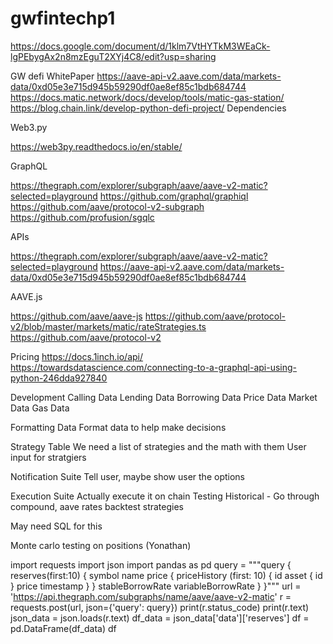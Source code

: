 # gwfintechp1

https://docs.google.com/document/d/1klm7VtHYTkM3WEaCk-lgPEbygAx2n8mzEguT2XYj4C8/edit?usp=sharing

GW defi WhitePaper
https://aave-api-v2.aave.com/data/markets-data/0xd05e3e715d945b59290df0ae8ef85c1bdb684744
https://docs.matic.network/docs/develop/tools/matic-gas-station/
https://blog.chain.link/develop-python-defi-project/
Dependencies

Web3.py

https://web3py.readthedocs.io/en/stable/

GraphQL

https://thegraph.com/explorer/subgraph/aave/aave-v2-matic?selected=playground
https://github.com/graphql/graphiql
https://github.com/aave/protocol-v2-subgraph
https://github.com/profusion/sgqlc

APIs

https://thegraph.com/explorer/subgraph/aave/aave-v2-matic?selected=playground
https://aave-api-v2.aave.com/data/markets-data/0xd05e3e715d945b59290df0ae8ef85c1bdb684744

AAVE.js

https://github.com/aave/aave-js
https://github.com/aave/protocol-v2/blob/master/markets/matic/rateStrategies.ts
https://github.com/aave/protocol-v2

Pricing
https://docs.1inch.io/api/
https://towardsdatascience.com/connecting-to-a-graphql-api-using-python-246dda927840

Development
Calling Data
Lending Data
Borrowing Data
Price Data
Market Data 
Gas Data

Formatting Data
Format data to help make decisions

Strategy Table
We need a list of strategies and the math with them 
User input for stratgiers

Notification Suite
Tell user, maybe show user the options

Execution Suite
Actually execute it on chain
Testing
Historical - Go through compound, aave rates backtest strategies

May need SQL for this

Monte carlo testing on positions (Yonathan)














import requests
import json
import pandas as pd
query = """query {  
  reserves(first:10) {
    symbol
    name
    price {
      priceHistory (first: 10) {
        id
        asset {
          id
        }
        price
        timestamp
      }
    }
    stableBorrowRate
    variableBorrowRate
  }
}"""
url = 'https://api.thegraph.com/subgraphs/name/aave/aave-v2-matic'
r = requests.post(url, json={'query': query})
print(r.status_code)
print(r.text)
json_data = json.loads(r.text)
df_data = json_data['data']['reserves']
df = pd.DataFrame(df_data)
df


